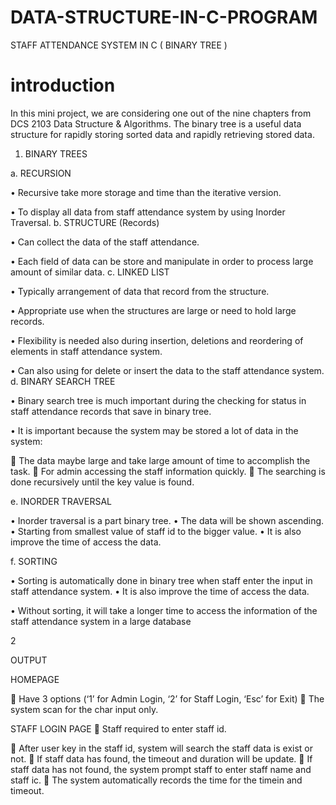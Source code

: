 # DATA-STRUCTURE-IN-C-PROGRAM
STAFF ATTENDANCE SYSTEM IN C ( BINARY TREE )

# introduction


In this mini project, we are considering one out of the nine chapters from DCS 2103 Data Structure & Algorithms. The binary tree is a useful data structure for rapidly storing sorted data and rapidly retrieving stored data.
1.	BINARY TREES

a.	RECURSION

•	Recursive take more storage and time than the iterative version.

•	To display all data from staff attendance system by using Inorder Traversal.
b.	STRUCTURE (Records)

•	Can collect the data of the staff attendance.

•	Each field of data can be store and manipulate in order to process large amount of similar data.
c.	LINKED LIST

•	Typically arrangement of data that record from the structure.

•	Appropriate use when the structures are large or need to hold large records.

•	Flexibility is needed also during insertion, deletions and reordering of elements in staff attendance system.

•	Can also using for delete or insert the data to the staff attendance system.
d.	BINARY SEARCH TREE

•	Binary search tree is much important during the checking for status in staff attendance records that save in binary tree.

•	It is important because the system may be stored a lot of data in the system:

	The data maybe large and take large amount of time to accomplish the task.
	For admin accessing the staff information quickly.
	The searching is done recursively until the key value is found.

e.	INORDER TRAVERSAL

•	Inorder traversal is a part binary tree.
•	The data will be shown ascending.
•	Starting from smallest value of staff id to the bigger value.
•	It is also improve the time of access the data.

f.	SORTING

•	Sorting is automatically done in binary tree when staff enter the input in staff attendance system.
•	It is also improve the time of access the data.

•	Without sorting, it will take a longer time to access the information of the staff attendance system in a large database

























































2
 
OUTPUT


















HOMEPAGE

	Have 3 options (‘1’ for Admin Login, ‘2’ for Staff Login, ‘Esc’ for Exit)
	The system scan for the char input only.



















STAFF LOGIN PAGE
	Staff required to enter staff id.

	After user key in the staff id, system will search the staff data is exist or not.
	If staff data has found, the timeout and duration will be update.
	If staff data has not found, the system prompt staff to enter staff name and staff ic.
	The system automatically records the time for the timein and timeout.








